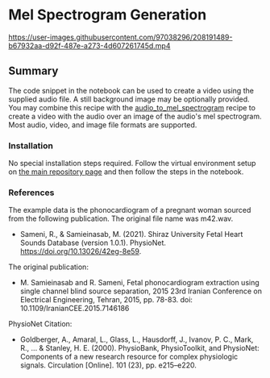 # Mel Spectrogram Generation

https://user-images.githubusercontent.com/97038296/208191489-b67932aa-d92f-487e-a273-4d607261745d.mp4

## Summary
The code snippet in the notebook can be used to create a video using the supplied audio file. A still background image may be optionally provided. You may combine this recipe with the [audio_to_mel_spectrogram](../audio_to_mel_spectrogram) recipe to create a video with the audio over an image of the audio's mel spectrogram. Most audio, video, and image file formats are supported.

### Installation
No special installation steps required. Follow the virtual environment setup on
[the main repository page](../README.md#installation) and then follow the steps in the notebook.

### References
The example data is the phonocardiogram of a pregnant woman sourced from the following publication. The original file name was m42.wav.  
* Sameni, R., & Samieinasab, M. (2021). Shiraz University Fetal Heart Sounds Database (version 1.0.1). PhysioNet. https://doi.org/10.13026/42eg-8e59.

The original publication:
* M. Samieinasab and R. Sameni, Fetal phonocardiogram extraction using single channel blind source separation, 2015 23rd Iranian Conference on Electrical Engineering, Tehran, 2015, pp. 78-83. doi: 10.1109/IranianCEE.2015.7146186

PhysioNet Citation:  
* Goldberger, A., Amaral, L., Glass, L., Hausdorff, J., Ivanov, P. C., Mark, R., ... & Stanley, H. E. (2000). PhysioBank, PhysioToolkit, and PhysioNet: Components of a new research resource for complex physiologic signals. Circulation [Online]. 101 (23), pp. e215–e220.
